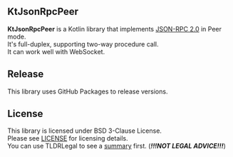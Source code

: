 ## KtJsonRpcPeer
**KtJsonRpcPeer** is a Kotlin library that implements [JSON-RPC 2.0](https://www.jsonrpc.org/specification) in Peer mode.  
It's full-duplex, supporting two-way procedure call.  
It can work well with WebSocket.

## Release
This library uses GitHub Packages to release versions.

## License
This library is licensed under BSD 3-Clause License.  
Please see [LICENSE](LICENSE.md) for licensing details.  
You can use TLDRLegal to see a [summary](https://www.tldrlegal.com/l/bsd3) first. (***!!!NOT LEGAL ADVICE!!!***)